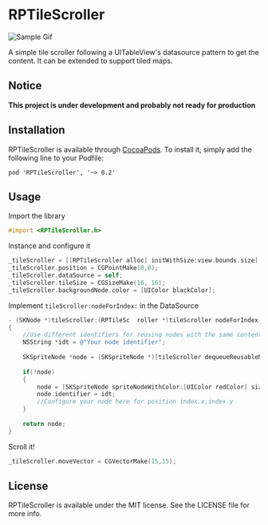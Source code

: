 # RPTileScroller

<!--[![CI Status](http://img.shields.io/travis/J.P. Illanes/RPTileScroller.svg?style=flat)](https://travis-ci.org/J.P. Illanes/RPTileScroller)
 [![Version](https://img.shields.io/cocoapods/v/RPTileScroller.svg?style=flat)](http://cocoadocs.org/docsets/RPTileScroller)
 [![License](https://img.shields.io/cocoapods/l/RPTileScroller.svg?style=flat)](http://cocoadocs.org/docsets/RPTileScroller)
 [![Platform](https://img.shields.io/cocoapods/p/RPTileScroller.svg?style=flat)](http://cocoadocs.org/docsets/RPTileScroller)
 -->


![Sample Gif](https://raw.githubusercontent.com/raspu/RPTileScroller/master/RPTileDemo.gif)

A simple tile scroller following a UITableView's datasource pattern to get the content. It can be extended to support tiled maps. 



## Notice

**This project is under development and probably not ready for production**


## Installation
 
 RPTileScroller is available through [CocoaPods](http://cocoapods.org). To install
 it, simply add the following line to your Podfile:
 
    pod 'RPTileScroller', '~> 0.2'
 
 

## Usage

Import the library

```objectivec
#import <RPTileScroller.h>
```

Instance and configure it

```objectivec
_tileScroller = [[RPTileScroller alloc] initWithSize:view.bounds.size];
_tileScroller.position = CGPointMake(0,0);
_tileScroller.dataSource = self;
_tileScroller.tileSize = CGSizeMake(16, 16);
_tileScroller.backgroundNode.color = [UIColor blackColor];
```

Implement `tileScroller:nodeForIndex:` in the DataSource 

```objectivec
- (SKNode *)tileScroller:(RPTileSc	roller *)tileScroller nodeForIndex:(RPIndexPoint)index
{
    //Use different identifiers for reusing nodes with the same content (like a tile map). 
    NSString *idt = @"Your node identifier";  
       
    SKSpriteNode *node = (SKSpriteNode *)[tileScroller dequeueReusableNodeWithIdentifier:idt];
    
    if(!node)
    {
        node = [SKSpriteNode spriteNodeWithColor:[UIColor redColor] size:tileScroller.tileSize];
        node.identifier = idt;
        //Configure your node here for position index.x,index.y
    }
    
    return node;
}
```

Scroll it!

```objectivec
_tileScroller.moveVector = CGVectorMake(15,15); 
```
   

## License

RPTileScroller is available under the MIT license. See the LICENSE file for more info.

